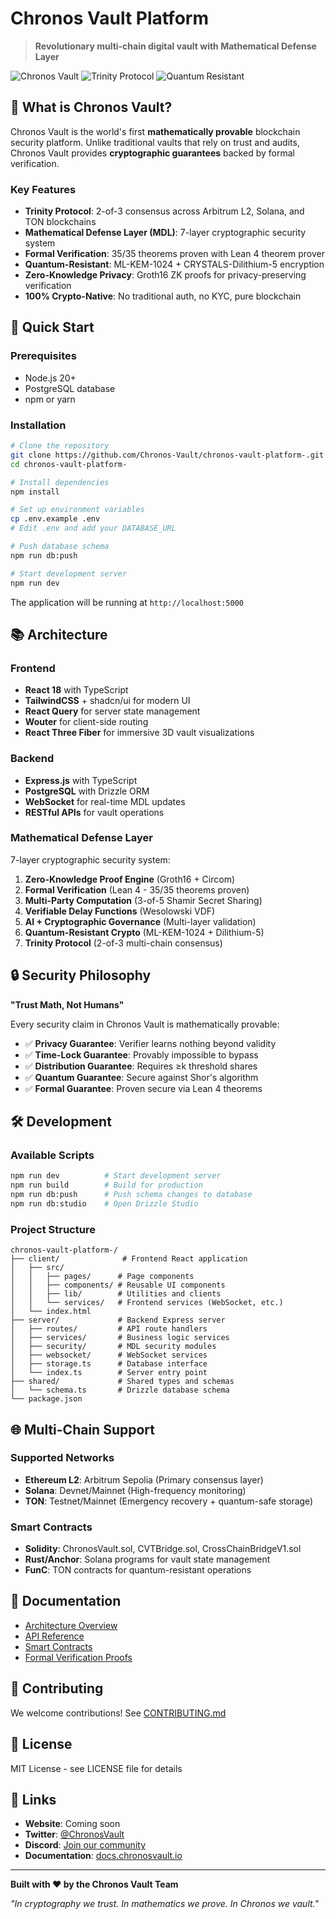 # Chronos Vault Platform

> **Revolutionary multi-chain digital vault with Mathematical Defense Layer**

![Chronos Vault](https://img.shields.io/badge/Security-Mathematically_Proven-brightgreen)
![Trinity Protocol](https://img.shields.io/badge/Trinity-2%2F3_Consensus-blue)
![Quantum Resistant](https://img.shields.io/badge/Quantum-Resistant-purple)

## 🌟 What is Chronos Vault?

Chronos Vault is the world's first **mathematically provable** blockchain security platform. Unlike traditional vaults that rely on trust and audits, Chronos Vault provides **cryptographic guarantees** backed by formal verification.

### Key Features

- **Trinity Protocol**: 2-of-3 consensus across Arbitrum L2, Solana, and TON blockchains
- **Mathematical Defense Layer (MDL)**: 7-layer cryptographic security system
- **Formal Verification**: 35/35 theorems proven with Lean 4 theorem prover
- **Quantum-Resistant**: ML-KEM-1024 + CRYSTALS-Dilithium-5 encryption
- **Zero-Knowledge Privacy**: Groth16 ZK proofs for privacy-preserving verification
- **100% Crypto-Native**: No traditional auth, no KYC, pure blockchain

## 🚀 Quick Start

### Prerequisites

- Node.js 20+ 
- PostgreSQL database
- npm or yarn

### Installation

```bash
# Clone the repository
git clone https://github.com/Chronos-Vault/chronos-vault-platform-.git
cd chronos-vault-platform-

# Install dependencies
npm install

# Set up environment variables
cp .env.example .env
# Edit .env and add your DATABASE_URL

# Push database schema
npm run db:push

# Start development server
npm run dev
```

The application will be running at `http://localhost:5000`

## 📚 Architecture

### Frontend

- **React 18** with TypeScript
- **TailwindCSS** + shadcn/ui for modern UI
- **React Query** for server state management
- **Wouter** for client-side routing
- **React Three Fiber** for immersive 3D vault visualizations

### Backend

- **Express.js** with TypeScript
- **PostgreSQL** with Drizzle ORM
- **WebSocket** for real-time MDL updates
- **RESTful APIs** for vault operations

### Mathematical Defense Layer

7-layer cryptographic security system:

1. **Zero-Knowledge Proof Engine** (Groth16 + Circom)
2. **Formal Verification** (Lean 4 - 35/35 theorems proven)
3. **Multi-Party Computation** (3-of-5 Shamir Secret Sharing)
4. **Verifiable Delay Functions** (Wesolowski VDF)
5. **AI + Cryptographic Governance** (Multi-layer validation)
6. **Quantum-Resistant Crypto** (ML-KEM-1024 + Dilithium-5)
7. **Trinity Protocol** (2-of-3 multi-chain consensus)

## 🔒 Security Philosophy

**"Trust Math, Not Humans"**

Every security claim in Chronos Vault is mathematically provable:

- ✅ **Privacy Guarantee**: Verifier learns nothing beyond validity
- ✅ **Time-Lock Guarantee**: Provably impossible to bypass
- ✅ **Distribution Guarantee**: Requires ≥k threshold shares
- ✅ **Quantum Guarantee**: Secure against Shor's algorithm
- ✅ **Formal Guarantee**: Proven secure via Lean 4 theorems

## 🛠️ Development

### Available Scripts

```bash
npm run dev          # Start development server
npm run build        # Build for production
npm run db:push      # Push schema changes to database
npm run db:studio    # Open Drizzle Studio
```

### Project Structure

```
chronos-vault-platform-/
├── client/              # Frontend React application
│   ├── src/
│   │   ├── pages/      # Page components
│   │   ├── components/ # Reusable UI components
│   │   ├── lib/        # Utilities and clients
│   │   └── services/   # Frontend services (WebSocket, etc.)
│   └── index.html
├── server/             # Backend Express server
│   ├── routes/         # API route handlers
│   ├── services/       # Business logic services
│   ├── security/       # MDL security modules
│   ├── websocket/      # WebSocket services
│   ├── storage.ts      # Database interface
│   └── index.ts        # Server entry point
├── shared/             # Shared types and schemas
│   └── schema.ts       # Drizzle database schema
└── package.json
```

## 🌐 Multi-Chain Support

### Supported Networks

- **Ethereum L2**: Arbitrum Sepolia (Primary consensus layer)
- **Solana**: Devnet/Mainnet (High-frequency monitoring)
- **TON**: Testnet/Mainnet (Emergency recovery + quantum-safe storage)

### Smart Contracts

- **Solidity**: ChronosVault.sol, CVTBridge.sol, CrossChainBridgeV1.sol
- **Rust/Anchor**: Solana programs for vault state management
- **FunC**: TON contracts for quantum-resistant operations

## 📖 Documentation

- [Architecture Overview](https://github.com/Chronos-Vault/chronos-vault-docs)
- [API Reference](https://github.com/Chronos-Vault/chronos-vault-docs/blob/main/API_REFERENCE.md)
- [Smart Contracts](https://github.com/Chronos-Vault/chronos-vault-contracts)
- [Formal Verification Proofs](https://github.com/Chronos-Vault/chronos-vault-security)

## 🤝 Contributing

We welcome contributions! See [CONTRIBUTING.md](https://github.com/Chronos-Vault/chronos-vault-docs/blob/main/CONTRIBUTING.md)

## 📄 License

MIT License - see LICENSE file for details

## 🔗 Links

- **Website**: Coming soon
- **Twitter**: [@ChronosVault](https://twitter.com/ChronosVault)
- **Discord**: [Join our community](https://discord.gg/chronosvault)
- **Documentation**: [docs.chronosvault.io](https://github.com/Chronos-Vault/chronos-vault-docs)

---

**Built with ❤️ by the Chronos Vault Team**

*"In cryptography we trust. In mathematics we prove. In Chronos we vault."*
